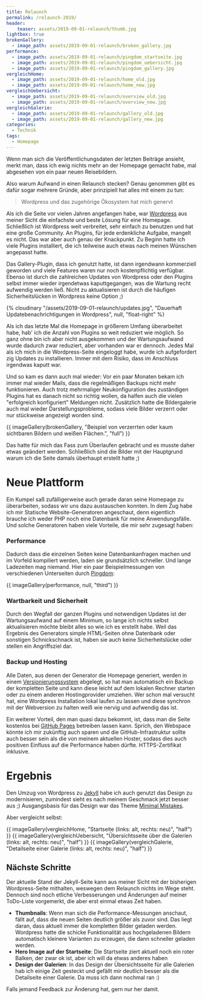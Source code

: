 ```yaml
---
title: Relaunch
permalink: /relaunch-2019/
header:
    teaser: assets/2019-09-01-relaunch/thumb.jpg
lightbox: true
brokenGallery:
  - image_path: assets/2019-09-01-relaunch/broken_gallery.jpg
performance:
  - image_path: assets/2019-09-01-relaunch/pingdom_startseite.jpg
  - image_path: assets/2019-09-01-relaunch/pingdom_uebersicht.jpg
  - image_path: assets/2019-09-01-relaunch/pingdom_gallery.jpg
vergleichHome:
  - image_path: assets/2019-09-01-relaunch/home_old.jpg
  - image_path: assets/2019-09-01-relaunch/home_new.jpg
vergleichUebersicht:
  - image_path: assets/2019-09-01-relaunch/overview_old.jpg
  - image_path: assets/2019-09-01-relaunch/overview_new.jpg
vergleichGalerie:
  - image_path: assets/2019-09-01-relaunch/gallery_old.jpg
  - image_path: assets/2019-09-01-relaunch/gallery_new.jpg
categories:
  - Technik
tags:
  - Homepage
---
```


Wenn man sich die Veröffentlichungsdaten der letzten Beiträge ansieht, merkt man, dass ich ewig nichts mehr an der Homepage gemacht habe, mal abgesehen von ein paar neuen Reisebildern.

Also warum Aufwand in einen Relaunch stecken?
Genau genommen gibt es dafür sogar mehrere Gründe, aber prinzipiell hat alles mit einem zu tun:

> Wordpress und das zugehörige Ökosystem hat mich genervt

Als ich die Seite vor vielen Jahren angefangen habe, war [Wordpress](https://de.wordpress.org/) aus meiner Sicht die einfachste und beste Lösung für eine Homepage.
Schließlich ist Wordpress weit verbreitet, sehr einfach zu benutzen und hat eine große Community. An Plugins, für jede erdenkliche Aufgabe, mangelt es nicht.
Das war aber auch genau der Knackpunkt. Zu Beginn hatte ich viele Plugins installiert, die ich teilweise auch etwas nach meinen Wünschen angepasst hatte.

Das Gallery-Plugin, dass ich genutzt hatte, ist dann irgendwann kommerziell geworden und viele Features waren nur noch kostenpflichtig verfügbar. 
Ebenso ist durch die zahlreichen Updates von Wordpress oder den Plugins selbst immer wieder irgendetwas kaputtgegangen, was die Wartung recht aufwendig werden ließ.
Nicht zu aktualisieren ist durch die häufigen Sicherheitslücken in Wordpress keine Option ;)

{% cloudinary "/assets/2019-09-01-relaunch/updates.jpg", "Dauerhaft Updatebenachrichtigungen in Wordpress", null, "float-right" %}

Als ich das letzte Mal die Homepage in größerem Umfang überarbeitet habe, hab' ich die Anzahl von Plugins so weit reduziert wie möglich. 
So ganz ohne bin ich aber nicht ausgekommen und der Wartungsaufwand wurde dadurch zwar reduziert, aber vorhanden war er dennoch. 
Jedes Mal als ich mich in die Wordpress-Seite eingeloggt habe, wurde ich aufgefordert zig Updates zu installieren. Immer mit dem Risiko, dass im Anschluss irgendwas kaputt war.

Und so kam es dann auch mal wieder: Vor ein paar Monaten bekam ich immer mal wieder Mails, dass die regelmäßigen Backups nicht mehr funktionieren. 
Auch trotz mehrmaliger Neukonfiguration des zuständigen Plugins hat es danach nicht so richtig wollen, da halfen auch die vielen "erfolgreich konfiguriert" Meldungen nicht. 
Zusätzlich hatte die Bildergalerie auch mal wieder Darstellungsprobleme, sodass viele Bilder verzerrt oder nur stückweise angezeigt worden sind.

{{ imageGallery(brokenGallery, "Beispiel von verzerrten oder kaum sichtbaren Bildern und weißen Flächen.", "full") }}

Das hatte für mich das Fass zum Überlaufen gebracht und es musste daher etwas geändert werden. Schließlich sind die Bilder mit der Hauptgrund warum ich die Seite damals überhaupt erstellt hatte ;)

# Neue Plattform

Ein Kumpel saß zufälligerweise auch gerade daran seine Homepage zu überarbeiten, sodass wir uns dazu austauschen konnten. 
In dem Zug habe ich mir Statische Website-Generatoren angeschaut, denn eigentlich brauche ich weder PHP noch eine Datenbank für meine Anwendungsfälle. 
Und solche Generatoren haben viele Vorteile, die mir sehr zugesagt haben:

### Performance 
Dadurch dass die einzelnen Seiten keine Datenbankanfragen machen und im Vorfeld kompiliert werden, laden sie grundsätzlich schneller.
Und lange Ladezeiten mag niemand.
Hier ein paar Beispielmessungen von verschiedenen Unterseiten durch [Pingdom](https://tools.pingdom.com/):

{{ imageGallery(performance, null, "third") }}

### Wartbarkeit und Sicherheit
Durch den Wegfall der ganzen Plugins und notwendigen Updates ist der Wartungsaufwand auf einem Minimum, so lange ich nichts selbst aktualisieren möchte bleibt alles so wie ich es erstellt habe.
Weil das Ergebnis des Generators simple HTML-Seiten ohne Datenbank oder sonstigen Schnickschnack ist, haben sie auch keine Sicherheitslücke oder stellen ein Angriffsziel dar. 

### Backup und Hosting
Alle Daten, aus denen der Generator die Homepage generiert, werden in einem [Versionierungssystem](https://git-scm.com/) abgelegt, 
so hat man automatisch ein Backup der kompletten Seite und kann diese leicht auf dem lokalen Rechner starten oder zu einem anderen Hostingprovider umziehen.
Wer schon mal versucht hat, eine Wordpress Installation lokal laufen zu lassen und diese synchron mit der Webversion zu halten weiß wie nervig und aufwendig das ist.

Ein weiterer Vorteil, den man quasi dazu bekommt, ist, dass man die Seite kostenlos bei [GitHub Pages](https://pages.github.com/) betreiben lassen kann. 
Sprich, den Webspace könnte ich mir zukünftig auch sparen und die GitHub-Infrastruktur sollte auch besser sein als die von meinem aktuellen Hoster, 
sodass dies auch positiven Einfluss auf die Performance haben dürfte. HTTPS-Zertifikat inklusive.

# Ergebnis
Den Umzug von Wordpress zu [Jekyll](https://jekyllrb.com/) habe ich auch genutzt das Design zu modernisieren, zumindest sieht es nach meinem Geschmack jetzt besser aus ;)
Ausgangsbasis für das Design war das Theme [Minimal Mistakes](https://github.com/mmistakes/minimal-mistakes).

Aber vergleicht selbst:

{{ imageGallery(vergleichHome, "Startseite (links: alt, rechts: neu)", "half") }}
{{ imageGallery(vergleichUebersicht, "Übersichtsseite über die Galerien (links: alt, rechts: neu)", "half") }}
{{ imageGallery(vergleichGalerie, "Detailseite einer Galerie (links: alt, rechts: neu)", "half") }}

## Nächste Schritte
Der aktuelle Stand der Jekyll-Seite kann aus meiner Sicht mit der bisherigen Wordpress-Seite mithalten, weswegen dem Relaunch nichts im Wege steht.
Dennoch sind noch etliche Verbesserungen und Änderungen auf meiner ToDo-Liste vorgemerkt, die aber erst einmal etwas Zeit haben.

- __Thumbnails__: Wenn man sich die Performance-Messungen anschaut, fällt auf, dass die neuen Seiten deutlich größer als zuvor sind. 
Das liegt daran, dass aktuell immer die kompletten Bilder geladen werden. 
Wordpress hatte die schicke Funktionalität aus hochgeladenen Bildern automatisch kleinere Varianten zu erzeugen, die dann schneller geladen werden.  
- __Hero Image auf der Startseite__: Die Startseite ziert aktuell noch ein roter Balken, der zwar ok ist, aber ich will da etwas anderes haben
- __Design der Galerien__: In das Design der Übersichtsseite für alle Galerien hab ich einige Zeit gesteckt und gefällt mir deutlich besser als die Detailseite einer Galerie. Da muss ich dann nochmal ran :)

Falls jemand Feedback zur Änderung hat, gern nur her damit. 